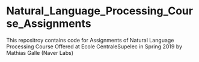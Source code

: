 # Natural_Language_Processing_Course_Assignments
This repositroy contains code for Assignments of Natural Language Processing Course Offered at Ecole CentraleSupelec in Spring 2019 by Mathias Galle (Naver Labs)
